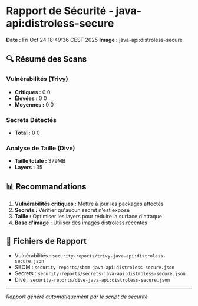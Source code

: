 # Rapport de Sécurité - java-api:distroless-secure

**Date :** Fri Oct 24 18:49:36 CEST 2025
**Image :** java-api:distroless-secure

## 🔍 Résumé des Scans

### Vulnérabilités (Trivy)
- **Critiques :** 0
0
- **Élevées :** 0
0
- **Moyennes :** 0
0

### Secrets Détectés
- **Total :** 0
0

### Analyse de Taille (Dive)
- **Taille totale :** 379MB
- **Layers :**       35

## 📊 Recommandations

1. **Vulnérabilités critiques :** Mettre à jour les packages affectés
2. **Secrets :** Vérifier qu'aucun secret n'est exposé
3. **Taille :** Optimiser les layers pour réduire la surface d'attaque
4. **Base d'image :** Utiliser des images distroless récentes

## 🔗 Fichiers de Rapport

- Vulnérabilités : `security-reports/trivy-java-api:distroless-secure.json`
- SBOM : `security-reports/sbom-java-api:distroless-secure.json`
- Secrets : `security-reports/secrets-java-api:distroless-secure.json`
- Dive : `security-reports/dive-java-api:distroless-secure.json`

---
*Rapport généré automatiquement par le script de sécurité*
